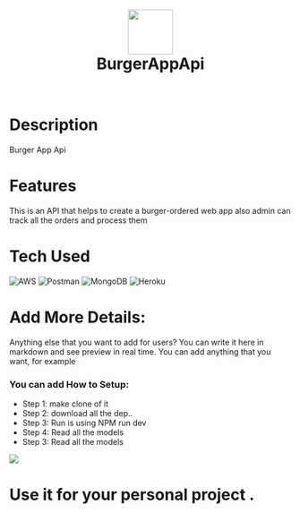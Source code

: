 <div align="center">
      <h1> <img src="https://c.ndtvimg.com/2022-06/gp4k2jro_burgers_625x300_20_June_22.jpg?im=FeatureCrop,algorithm=dnn,width=620,height=350?im=FaceCrop,algorithm=dnn,width=1200,height=886" width="80px"><br/>BurgerAppApi</h1>
     </div>
<p align="center"> <a href="https://www.instagram.com/_beingaman._/" target="_blank"><img alt="" src="https://img.shields.io/badge/Instagram-E4405F?style=normal&logo=instagram&logoColor=white" style="vertical-align:center" /></a> <a href="}" target="_blank"><img alt="" src="https://img.shields.io/badge/LinkedIn-0077B5?style=normal&logo=linkedin&logoColor=white" style="vertical-align:center" /></a> </p>

# Description
Burger App Api

# Features
This is an API that helps to create a burger-ordered web app also admin can track all the orders and process them

# Tech Used
 ![AWS](https://img.shields.io/badge/AWS-%23FF9900.svg?style=for-the-badge&logo=amazon-aws&logoColor=white) ![Postman](https://img.shields.io/badge/Postman-FF6C37?style=for-the-badge&logo=postman&logoColor=white) ![MongoDB](https://img.shields.io/badge/MongoDB-%234ea94b.svg?style=for-the-badge&logo=mongodb&logoColor=white) ![Heroku](https://img.shields.io/badge/heroku-%23430098.svg?style=for-the-badge&logo=heroku&logoColor=white)
      
# Add More Details:
Anything else that you want to add for users? You can write it here in markdown and see preview in real time. You can add anything that you want, for example

### You can add How to Setup:
- Step 1: make clone of it
- Step 2: download all the dep.. 
- Step 3: Run is using NPM run dev 
- Step 4: Read all the models 
- Step 3: Read all the models 

 
![](https://img.shields.io/badge/IMAGES-4298B8.svg?style=for-the-badge&logoColor=white)
# Use it for your personal project .

      
<!-- </> with 💛 by readMD (https://readmd.itsvg.in) -->
    
